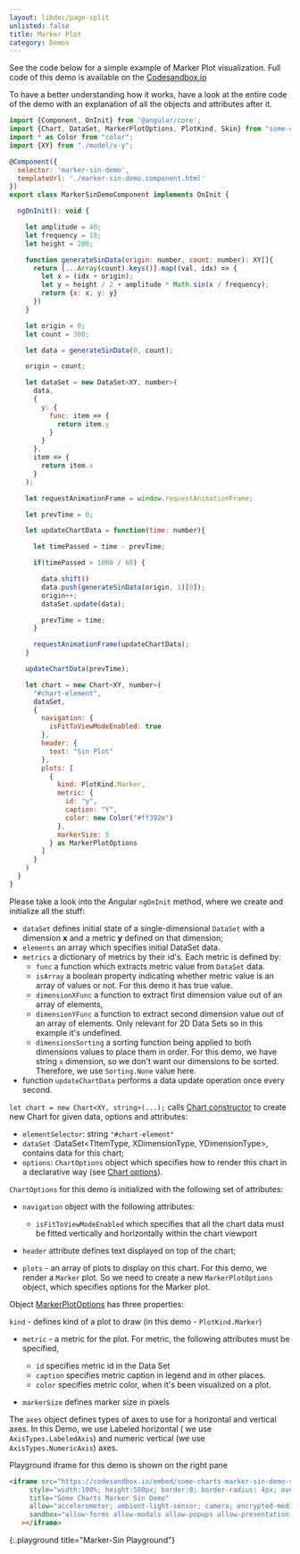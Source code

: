 ```yaml
---
layout: libdoc/page-split
unlisted: false
title: Marker Plot
category: Demos
---
```


See the code below for a simple example of Marker Plot visualization.
Full code of this demo is available on the [Codesandbox.io](https://codesandbox.io/s/some-charts-marker-sin-demo-vith96?file=/src/app/marker-sin-demo/marker-sin-demo.component.ts)

To have a better understanding how it works, have a look at the entire code of the demo with an explanation of all the objects and attributes after it.

```javascript
import {Component, OnInit} from '@angular/core';
import {Chart, DataSet, MarkerPlotOptions, PlotKind, Skin} from "some-charts";
import * as Color from "color";
import {XY} from "./model/x-y";

@Component({
  selector: 'marker-sin-demo',
  templateUrl: './marker-sin-demo.component.html'
})
export class MarkerSinDemoComponent implements OnInit {

  ngOnInit(): void {

    let amplitude = 40;
    let frequency = 10;
    let height = 200;

    function generateSinData(origin: number, count: number): XY[]{
      return [...Array(count).keys()].map((val, idx) => {
        let x = (idx + origin);
        let y = height / 2 + amplitude * Math.sin(x / frequency);
        return {x: x, y: y}
      })
    }

    let origin = 0;
    let count = 300;

    let data = generateSinData(0, count);

    origin = count;

    let dataSet = new DataSet<XY, number>(
      data,
      {
        y: {
          func: item => {
            return item.y
          }
        }
      },
      item => {
        return item.x
      }
    );

    let requestAnimationFrame = window.requestAnimationFrame;

    let prevTime = 0;

    let updateChartData = function(time: number){

      let timePassed = time - prevTime;

      if(timePassed > 1000 / 60) {

        data.shift()
        data.push(generateSinData(origin, 1)[0]);
        origin++;
        dataSet.update(data);

        prevTime = time;
      }

      requestAnimationFrame(updateChartData);
    }

    updateChartData(prevTime);

    let chart = new Chart<XY, number>(
      "#chart-element",
      dataSet,
      {
        navigation: {
          isFitToViewModeEnabled: true
        },
        header: {
          text: "Sin Plot"
        },
        plots: [
          {
            kind: PlotKind.Marker,
            metric: {
              id: "y",
              caption: "Y",
              color: new Color("#ff392e")
            },
            markerSize: 5
          } as MarkerPlotOptions
        ]
      }
    )
  }
}
```

Please take a look into the Angular `ngOnInit` method, where we create and initialize all the stuff:

- `dataSet` defines initial state of a single-dimensional `DataSet` with a dimension **x** and a metric **y** defined on that dimension;
- `elements` an array which specifies initial DataSet data.
- `metrics` a dictionary of metrics by their id's. Each metric is defined by:
  - `func` a function which extracts metric value from `DataSet` data.
  - `isArray` a boolean property indicating whether metric value is an array of values or not. For this demo it has true value.
  - `dimensionXFunc` a function to extract first dimension value out of an array of elements,
  - `dimensionYFunc` a function to extract second dimension value out of an array of elements. Only relevant for 2D Data Sets so in this example it's undefined.
  - `dimensionsSorting` a sorting function being applied to both dimensions values to place them in order. For this demo, we have string `x` dimension, so we don't want our dimensions to be sorted. Therefore, we use `Sorting.None` value here.
- function `updateChartData` performs a data update operation once every second.

`let chart = new Chart<XY, string>(...);`  calls [Chart constructor](/typedoc/classes/Chart.html) to create new Chart for given data, options and attributes:
- `elementSelector`: string `"#chart-element"`
- `dataSet` :DataSet<TItemType, XDimensionType, YDimensionType>, contains data for this chart;
- `options`: `ChartOptions` object which specifies how to render this chart in a declarative way (see [Chart options](/typedoc/interfaces/ChartOptions.html)).

`ChartOptions` for this demo is initialized with the following set of attributes:

- `navigation` object with the following attributes:
  - `isFitToViewModeEnabled` which specifies that all the chart data must be fitted vertically and horizontally within the chart viewport

- `header` attribute defines text displayed on top of the chart;
- `plots` - an array of plots to display on this chart. For this demo, we render a `Marker` plot. So we need to create a new `MarkerPlotOptions` object, which specifies options for the Marker plot.

Object [MarkerPlotOptions](/typedoc/classes/MarkerPlotOptionsClass.html) has three properties:

`kind` - defines kind of a plot to draw (in this demo - `PlotKind.Marker`)

- `metric` - a metric for the plot. For metric, the following attributes must be specified,
  - `id` specifies metric id in the Data Set
  - `caption` specifies metric caption in legend and in other places.
  - `color` specifies metric color, when it's been visualized on a plot.

- `markerSize` defines marker size in pixels


The `axes` object defines types of axes to use for a horizontal and vertical axes. In this Demo, we use Labeled horizontal ( we use `AxisTypes.LabeledAxis`) and numeric vertical (we use `AxisTypes.NumericAxis`) axes.

Playground iframe for this demo is shown on the right pane
```html
<iframe src="https://codesandbox.io/embed/some-charts-marker-sin-demo-vith96?fontsize=14&hidenavigation=1&theme=light"
     style="width:100%; height:500px; border:0; border-radius: 4px; overflow:hidden;"
     title="Some Charts Marker Sin Demo"
     allow="accelerometer; ambient-light-sensor; camera; encrypted-media; geolocation; gyroscope; hid; microphone; midi; payment; usb; vr; xr-spatial-tracking"
     sandbox="allow-forms allow-modals allow-popups allow-presentation allow-same-origin allow-scripts"
   ></iframe>
```
{:.playground title="Marker-Sin Playground"}
